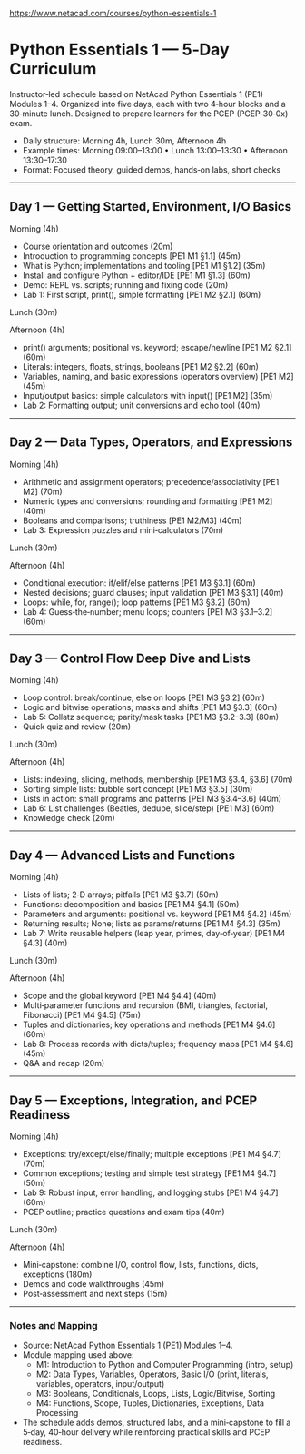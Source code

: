 https://www.netacad.com/courses/python-essentials-1

# Python Essentials 1 — 5‑Day Curriculum

Instructor‑led schedule based on NetAcad Python Essentials 1 (PE1) Modules 1–4. Organized into five days, each with two 4‑hour blocks and a 30‑minute lunch. Designed to prepare learners for the PCEP (PCEP‑30‑0x) exam.

- Daily structure: Morning 4h, Lunch 30m, Afternoon 4h
- Example times: Morning 09:00–13:00 • Lunch 13:00–13:30 • Afternoon 13:30–17:30
- Format: Focused theory, guided demos, hands‑on labs, short checks

---

## Day 1 — Getting Started, Environment, I/O Basics

Morning (4h)
- Course orientation and outcomes (20m)
- Introduction to programming concepts [PE1 M1 §1.1] (45m)
- What is Python; implementations and tooling [PE1 M1 §1.2] (35m)
- Install and configure Python + editor/IDE [PE1 M1 §1.3] (60m)
- Demo: REPL vs. scripts; running and fixing code (20m)
- Lab 1: First script, print(), simple formatting [PE1 M2 §2.1] (60m)

Lunch (30m)

Afternoon (4h)
- print() arguments; positional vs. keyword; escape/newline [PE1 M2 §2.1] (60m)
- Literals: integers, floats, strings, booleans [PE1 M2 §2.2] (60m)
- Variables, naming, and basic expressions (operators overview) [PE1 M2] (45m)
- Input/output basics: simple calculators with input() [PE1 M2] (35m)
- Lab 2: Formatting output; unit conversions and echo tool (40m)

---

## Day 2 — Data Types, Operators, and Expressions

Morning (4h)
- Arithmetic and assignment operators; precedence/associativity [PE1 M2] (70m)
- Numeric types and conversions; rounding and formatting [PE1 M2] (40m)
- Booleans and comparisons; truthiness [PE1 M2/M3] (40m)
- Lab 3: Expression puzzles and mini‑calculators (70m)

Lunch (30m)

Afternoon (4h)
- Conditional execution: if/elif/else patterns [PE1 M3 §3.1] (60m)
- Nested decisions; guard clauses; input validation [PE1 M3 §3.1] (40m)
- Loops: while, for, range(); loop patterns [PE1 M3 §3.2] (60m)
- Lab 4: Guess‑the‑number; menu loops; counters [PE1 M3 §3.1–3.2] (60m)

---

## Day 3 — Control Flow Deep Dive and Lists

Morning (4h)
- Loop control: break/continue; else on loops [PE1 M3 §3.2] (60m)
- Logic and bitwise operations; masks and shifts [PE1 M3 §3.3] (60m)
- Lab 5: Collatz sequence; parity/mask tasks [PE1 M3 §3.2–3.3] (80m)
- Quick quiz and review (20m)

Lunch (30m)

Afternoon (4h)
- Lists: indexing, slicing, methods, membership [PE1 M3 §3.4, §3.6] (70m)
- Sorting simple lists: bubble sort concept [PE1 M3 §3.5] (30m)
- Lists in action: small programs and patterns [PE1 M3 §3.4–3.6] (40m)
- Lab 6: List challenges (Beatles, dedupe, slice/step) [PE1 M3] (60m)
- Knowledge check (20m)

---

## Day 4 — Advanced Lists and Functions

Morning (4h)
- Lists of lists; 2‑D arrays; pitfalls [PE1 M3 §3.7] (50m)
- Functions: decomposition and basics [PE1 M4 §4.1] (50m)
- Parameters and arguments: positional vs. keyword [PE1 M4 §4.2] (45m)
- Returning results; None; lists as params/returns [PE1 M4 §4.3] (35m)
- Lab 7: Write reusable helpers (leap year, primes, day‑of‑year) [PE1 M4 §4.3] (40m)

Lunch (30m)

Afternoon (4h)
- Scope and the global keyword [PE1 M4 §4.4] (40m)
- Multi‑parameter functions and recursion (BMI, triangles, factorial, Fibonacci) [PE1 M4 §4.5] (75m)
- Tuples and dictionaries; key operations and methods [PE1 M4 §4.6] (60m)
- Lab 8: Process records with dicts/tuples; frequency maps [PE1 M4 §4.6] (45m)
- Q&A and recap (20m)

---

## Day 5 — Exceptions, Integration, and PCEP Readiness

Morning (4h)
- Exceptions: try/except/else/finally; multiple exceptions [PE1 M4 §4.7] (70m)
- Common exceptions; testing and simple test strategy [PE1 M4 §4.7] (50m)
- Lab 9: Robust input, error handling, and logging stubs [PE1 M4 §4.7] (60m)
- PCEP outline; practice questions and exam tips (40m)

Lunch (30m)

Afternoon (4h)
- Mini‑capstone: combine I/O, control flow, lists, functions, dicts, exceptions (180m)
- Demos and code walkthroughs (45m)
- Post‑assessment and next steps (15m)

---

### Notes and Mapping
- Source: NetAcad Python Essentials 1 (PE1) Modules 1–4.
- Module mapping used above:
  - M1: Introduction to Python and Computer Programming (intro, setup)
  - M2: Data Types, Variables, Operators, Basic I/O (print, literals, variables, operators, input/output)
  - M3: Booleans, Conditionals, Loops, Lists, Logic/Bitwise, Sorting
  - M4: Functions, Scope, Tuples, Dictionaries, Exceptions, Data Processing
- The schedule adds demos, structured labs, and a mini‑capstone to fill a 5‑day, 40‑hour delivery while reinforcing practical skills and PCEP readiness.

